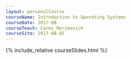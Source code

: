 ```yaml
---
layout: personalCourse
courseName: Introduction to Operating Systems
courseDate: 2017-8B
courseTeach: Carmi Merimovich
courseSite: 2017-8B-OS
---
```

{% include_relative courseSlides.html %}